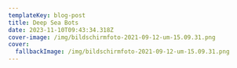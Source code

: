 ```yaml
---
templateKey: blog-post
title: Deep Sea Bots
date: 2023-11-10T09:43:34.318Z
cover-image: /img/bildschirmfoto-2021-09-12-um-15.09.31.png
cover:
  fallbackImage: /img/bildschirmfoto-2021-09-12-um-15.09.31.png
---
```

